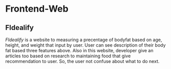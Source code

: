 # Frontend-Web 

## FIdealify

<!--gambar logo-->

*FIdealify* is a website to measuring a precentage of bodyfat based on age, height, and weight that input by user. User can see description of their body fat based three features above. Also in this website, developer give an articles too based on research to maintaining food that give recommendation to user. So, the user not confuse about what to do next.
